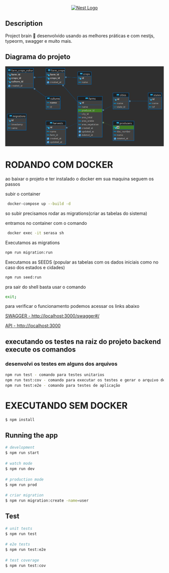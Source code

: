 <p align="center">
  <a href="http://nestjs.com/" target="blank"><img src="https://nestjs.com/img/logo-small.svg" width="200" alt="Nest Logo" /></a>
</p>

## Description

Project brain 🚀 desenvolvido usando as melhores práticas e com nestjs, typeorm, swagger e muito mais.

## Diagrama do projeto

![title](info/public.png)

# RODANDO COM DOCKER

ao baixar o projeto e ter instalado o docker em sua maquina seguem os passos

subir o container

```bash
 docker-compose up --build -d
```

so subir precisamos rodar as migrations(criar as tabelas do sistema)

entramos no container com o comando

```bash
 docker exec -it serasa sh
```

Executamos as migrations

```bash
npm run migration:run
```

Executamos as SEEDS (popular as tabelas com os dados iniciais como no caso dos estados e cidades)

```bash
npm run seed:run
```

pra sair do shell basta usar o comando

```bash
exit;
```

para verificar o funcionamento podemos acessar os links abaixo

[SWAGGER - http://localhost:3000/swagger#/](http://localhost:3000/swagger#/)

[API - http://localhost:3000](http://localhost:3000)

## executando os testes na raiz do projeto backend execute os comandos

### desenvolvi os testes em alguns dos arquivos

```bash
npm run test - comando para testes unitarios
npm run test:cov - comando para executar os testes e gerar o arquivo de cobertura na pasta /coverage/lcov-report/index.html(pode abrir no navegador este arquivo basta arrastar no navegador como uma nova aba)
npm run test:e2e - comando para testes de aplicação
```

# EXECUTANDO SEM DOCKER

```bash
$ npm install
```

## Running the app

```bash
# development
$ npm run start

# watch mode
$ npm run dev

# production mode
$ npm run prod

# criar migration
$ npm run migration:create -name=user
```

## Test

```bash
# unit tests
$ npm run test

# e2e tests
$ npm run test:e2e

# test coverage
$ npm run test:cov
```
